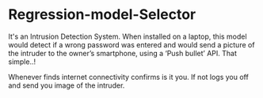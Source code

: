 # Regression-model-Selector

It's an Intrusion Detection System. When installed on a laptop, this model would detect if a wrong password was entered and would send a picture of the intruder to the owner’s smartphone, using a ‘Push bullet’ API. That simple..!

Whenever finds internet connectivity confirms is it you. If not logs you off and send you image of the intruder.
